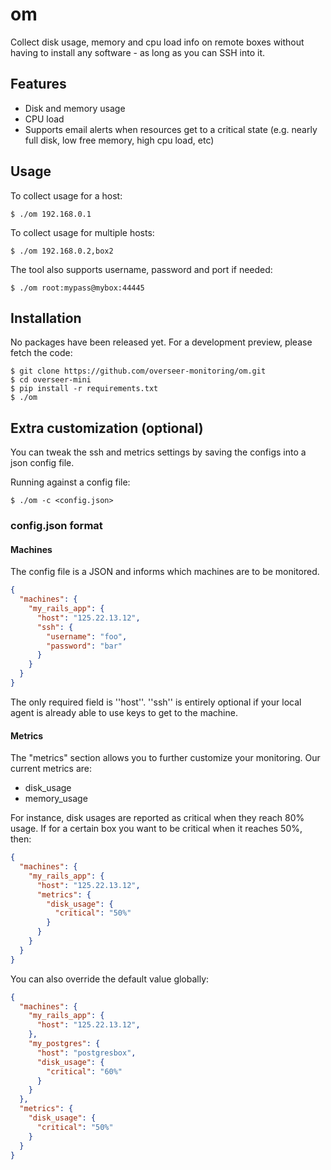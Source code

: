 # om

Collect disk usage, memory and cpu load info on remote boxes without having to install any software - as long as you can SSH into it.


## Features

- Disk and memory usage
- CPU load
- Supports email alerts when resources get to a critical state (e.g. nearly full disk, low free memory, high cpu load, etc)


## Usage

To collect usage for a host:

```shell
$ ./om 192.168.0.1
```

To collect usage for multiple hosts:

```shell
$ ./om 192.168.0.2,box2
```

The tool also supports username, password and port if needed:

```shell
$ ./om root:mypass@mybox:44445
```

## Installation

No packages have been released yet. For a development preview, please fetch the code:

```shell
$ git clone https://github.com/overseer-monitoring/om.git
$ cd overseer-mini
$ pip install -r requirements.txt
$ ./om
```

## Extra customization (optional)

You can tweak the ssh and metrics settings by saving the configs into a json config file.

Running against a config file:

```shell
$ ./om -c <config.json>
```

### config.json format

#### Machines

The config file is a JSON and informs which machines are to be monitored.

```json
{
  "machines": {
    "my_rails_app": {
      "host": "125.22.13.12",
      "ssh": {
        "username": "foo",
        "password": "bar"
      }
    }
  }
}
```

The only required field is ''host''. ''ssh'' is entirely optional if your local agent is already able to use keys to get to the machine.

#### Metrics

The "metrics" section allows you to further customize your monitoring. Our current metrics are:

- disk_usage
- memory_usage

For instance, disk usages are reported as critical when they reach 80% usage. If for a certain box you want to be critical when it reaches 50%, then:

```json
{
  "machines": {
    "my_rails_app": {
      "host": "125.22.13.12",
      "metrics": {
        "disk_usage": {
          "critical": "50%"
        }
      }
    }
  }
}
```

You can also override the default value globally:

```json
{
  "machines": {
    "my_rails_app": {
      "host": "125.22.13.12",
    },
    "my_postgres": {
      "host": "postgresbox",
      "disk_usage": {
        "critical": "60%"
      }
    }
  },
  "metrics": {
    "disk_usage": {
      "critical": "50%"
    }
  }
}
```
